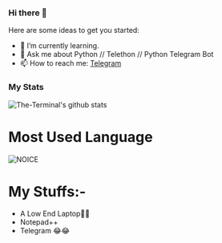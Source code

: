### Hi there 👋

Here are some ideas to get you started:

- 🌱 I’m currently learning.
- 💬 Ask me about Python // Telethon // Python Telegram Bot
- 📫 How to reach me: [Telegram](https://t.me/ProgrammingError)

### My Stats
![The-Terminal's github stats](https://github-readme-stats.vercel.app/api?username=The-Terminal&show_icons=true&theme=midnight-purple)



# Most Used Language

![NOICE](https://github-readme-stats.vercel.app/api/top-langs/?username=the-erminal)


# My Stuffs:-

- A Low End Laptop🙂🙂
- Notepad++
- Telegram  😂😂

